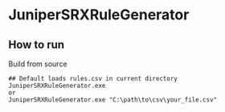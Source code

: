 # JuniperSRXRuleGenerator

## How to run
Build from source

```
## Default loads rules.csv in current directory
JuniperSRXRuleGenerator.exe
or
JuniperSRXRuleGenerator.exe "C:\path\to\csv\your_file.csv"
```